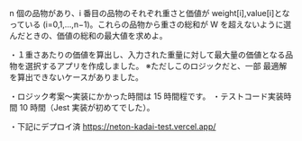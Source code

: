 n 個の品物があり、i 番目の品物のそれぞれ重さと価値が weight[i],value[i]となっている
(i=0,1,...,n−1)。これらの品物から重さの総和が W を超えないように選んだときの、価値の総和の最大値を求めよ。

・１重さあたりの価値を算出し、入力された重量に対して最大量の価値となる品物を選択するアプリを作成しました。
※ただしこのロジックだと、一部 最適解を算出できないケースがありました。

・ロジック考案～実装にかかった時間は 15 時間程です。
・テストコード実装時間 10 時間（Jest 実装が初めてでした）。

・下記にデプロイ済
https://neton-kadai-test.vercel.app/
